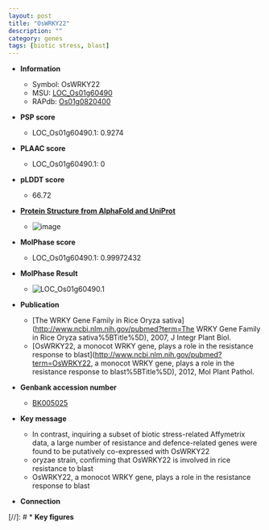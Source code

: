 ```yaml
---
layout: post
title: "OsWRKY22"
description: ""
category: genes
tags: [biotic stress, blast]
---
```


* **Information**  
    + Symbol: OsWRKY22  
    + MSU: [LOC_Os01g60490](http://rice.plantbiology.msu.edu/cgi-bin/ORF_infopage.cgi?orf=LOC_Os01g60490)  
    + RAPdb: [Os01g0820400](http://rapdb.dna.affrc.go.jp/viewer/gbrowse_details/irgsp1?name=Os01g0820400)  

* **PSP score**  
    + LOC_Os01g60490.1: 0.9274 

* **PLAAC score**  
    + LOC_Os01g60490.1: 0 

* **pLDDT score**
    + 66.72

* **[Protein Structure from AlphaFold and UniProt](https://www.uniprot.org/uniprotkb/Q8SA13/entry#structure)**
    + ![image](https://ricepsp.github.io/images/Q8/AF-Q8SA13-F1.png)

* **MolPhase score**
    + LOC_Os01g60490.1: 0.99972432

* **MolPhase Result**
    + ![LOC_Os01g60490.1](https://304243504.github.io/Pictures/LOC_Os01g/LOC_Os01g60490.1.png)

* **Publication**  
    + [The WRKY Gene Family in Rice Oryza sativa](http://www.ncbi.nlm.nih.gov/pubmed?term=The WRKY Gene Family in Rice Oryza sativa%5BTitle%5D), 2007, J Integr Plant Biol.
    + [OsWRKY22, a monocot WRKY gene, plays a role in the resistance response to blast](http://www.ncbi.nlm.nih.gov/pubmed?term=OsWRKY22, a monocot WRKY gene, plays a role in the resistance response to blast%5BTitle%5D), 2012, Mol Plant Pathol.

* **Genbank accession number**  
    + [BK005025](http://www.ncbi.nlm.nih.gov/nuccore/BK005025)

* **Key message**  
    + In contrast, inquiring a subset of biotic stress-related Affymetrix data, a large number of resistance and defence-related genes were found to be putatively co-expressed with OsWRKY22
    + oryzae strain, confirming that OsWRKY22 is involved in rice resistance to blast
    + OsWRKY22, a monocot WRKY gene, plays a role in the resistance response to blast

* **Connection**  

[//]: # * **Key figures**  


